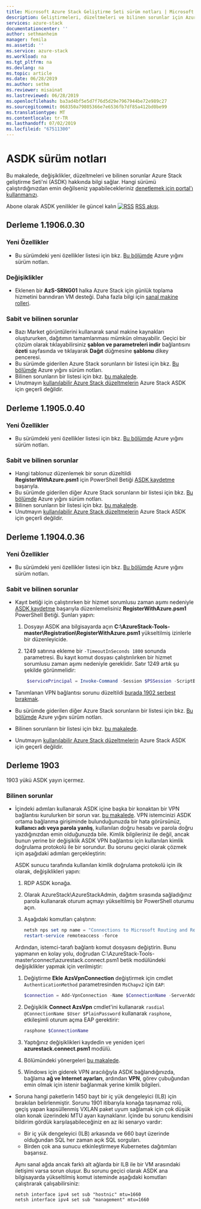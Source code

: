 ```yaml
---
title: Microsoft Azure Stack Geliştirme Seti sürüm notları | Microsoft Docs
description: Geliştirmeleri, düzeltmeleri ve bilinen sorunlar için Azure Stack Geliştirme Seti.
services: azure-stack
documentationcenter: ''
author: sethmanheim
manager: femila
ms.assetid: ''
ms.service: azure-stack
ms.workload: na
ms.tgt_pltfrm: na
ms.devlang: na
ms.topic: article
ms.date: 06/28/2019
ms.author: sethm
ms.reviewer: misainat
ms.lastreviewed: 06/28/2019
ms.openlocfilehash: ba3ad4bf5e5d7f76d5d29e7967944be72e989c27
ms.sourcegitcommit: 068350a79805366e7e6536fb7df85a412bd0be99
ms.translationtype: MT
ms.contentlocale: tr-TR
ms.lasthandoff: 07/02/2019
ms.locfileid: "67511300"
---
```

# <a name="asdk-release-notes"></a>ASDK sürüm notları

Bu makalede, değişiklikler, düzeltmeleri ve bilinen sorunlar Azure Stack geliştirme Seti'ni (ASDK) hakkında bilgi sağlar. Hangi sürümü çalıştırdığınızdan emin değilseniz yapabilecekleriniz [denetlemek için portal'ı kullanmanızı](../operator/azure-stack-updates.md#determine-the-current-version).

Abone olarak ASDK yenilikler ile güncel kalın [ ![RSS](./media/asdk-release-notes/feed-icon-14x14.png)](https://docs.microsoft.com/api/search/rss?search=Azure+Stack+Development+Kit+release+notes&locale=en-us#) [RSS akışı](https://docs.microsoft.com/api/search/rss?search=Azure+Stack+Development+Kit+release+notes&locale=en-us#).

## <a name="build-11906030"></a>Derleme 1.1906.0.30

### <a name="new-features"></a>Yeni Özellikler

- Bu sürümdeki yeni özellikler listesi için bkz. [Bu bölümde](../operator/azure-stack-release-notes-1906.md#whats-in-this-update) Azure yığını sürüm notları.

### <a name="changes"></a>Değişiklikler

- Eklenen bir **AzS-SRNG01** halka Azure Stack için günlük toplama hizmetini barındıran VM desteği. Daha fazla bilgi için [sanal makine rolleri](asdk-architecture.md).

### <a name="fixed-and-known-issues"></a>Sabit ve bilinen sorunlar

- Bazı Market görüntülerini kullanarak sanal makine kaynakları oluştururken, dağıtımın tamamlanması mümkün olmayabilir. Geçici bir çözüm olarak tıklayabilirsiniz **şablon ve parametreleri indir** bağlantısını **özeti** sayfasında ve tıklayarak **Dağıt** düğmesine **şablonu**  dikey penceresi. 
- Bu sürümde giderilen Azure Stack sorunların bir listesi için bkz. [Bu bölümde](../operator/azure-stack-release-notes-1906.md#fixes) Azure yığını sürüm notları.
- Bilinen sorunların bir listesi için bkz. [bu makalede](../operator/azure-stack-release-notes-known-issues-1906.md).
- Unutmayın [kullanılabilir Azure Stack düzeltmelerin](../operator/azure-stack-release-notes-1906.md#hotfixes) Azure Stack ASDK için geçerli değildir.

## <a name="build-11905040"></a>Derleme 1.1905.0.40

<!-- ### Changes -->

### <a name="new-features"></a>Yeni Özellikler

- Bu sürümdeki yeni özellikler listesi için bkz. [Bu bölümde](../operator/azure-stack-release-notes-1905.md#whats-in-this-update) Azure yığını sürüm notları.

### <a name="fixed-and-known-issues"></a>Sabit ve bilinen sorunlar

- Hangi tablonuz düzenlemek bir sorun düzeltildi **RegisterWithAzure.psm1** için PowerShell Betiği [ASDK kaydetme](asdk-register.md) başarıyla.
- Bu sürümde giderilen diğer Azure Stack sorunların bir listesi için bkz. [Bu bölümde](../operator/azure-stack-release-notes-1905.md#fixes) Azure yığını sürüm notları.
- Bilinen sorunların bir listesi için bkz. [bu makalede](../operator/azure-stack-release-notes-known-issues-1905.md).
- Unutmayın [kullanılabilir Azure Stack düzeltmelerin](../operator/azure-stack-release-notes-1905.md#hotfixes) Azure Stack ASDK için geçerli değildir.

## <a name="build-11904036"></a>Derleme 1.1904.0.36

<!-- ### Changes -->

### <a name="new-features"></a>Yeni Özellikler

- Bu sürümdeki yeni özellikler listesi için bkz. [Bu bölümde](../operator/azure-stack-release-notes-1904.md#whats-in-this-update) Azure yığını sürüm notları.

### <a name="fixed-and-known-issues"></a>Sabit ve bilinen sorunlar

- Kayıt betiği için çalıştırırken bir hizmet sorumlusu zaman aşımı nedeniyle [ASDK kaydetme](asdk-register.md) başarıyla düzenlemelisiniz **RegisterWithAzure.psm1** PowerShell Betiği. Şunları yapın:

  1. Dosyayı ASDK ana bilgisayarda açın **C:\AzureStack-Tools-master\Registration\RegisterWithAzure.psm1** yükseltilmiş izinlerle bir düzenleyicide.
  2. 1249 satırına ekleme bir `-TimeoutInSeconds 1800` sonunda parametresi. Bu kayıt komut dosyası çalıştırılırken bir hizmet sorumlusu zaman aşımı nedeniyle gereklidir. Satır 1249 artık şu şekilde görünmelidir:

     ```powershell
      $servicePrincipal = Invoke-Command -Session $PSSession -ScriptBlock { New-AzureBridgeServicePrincipal -RefreshToken $using:RefreshToken -AzureEnvironment $using:AzureEnvironmentName -TenantId $using:TenantId -TimeoutInSeconds 1800 }
      ```

- Tanımlanan VPN bağlantısı sorunu düzeltildi [burada 1902 serbest bırakmak](#known-issues).

- Bu sürümde giderilen diğer Azure Stack sorunların bir listesi için bkz. [Bu bölümde](../operator/azure-stack-release-notes-1904.md#fixes) Azure yığını sürüm notları.
- Bilinen sorunların bir listesi için bkz. [bu makalede](../operator/azure-stack-release-notes-known-issues-1904.md).
- Unutmayın [kullanılabilir Azure Stack düzeltmelerin](../operator/azure-stack-release-notes-1904.md#hotfixes) Azure Stack ASDK için geçerli değildir.

## <a name="build-1903"></a>Derleme 1903

1903 yükü ASDK yayın içermez.

### <a name="known-issues"></a>Bilinen sorunlar

- İçindeki adımları kullanarak ASDK içine başka bir konaktan bir VPN bağlantısı kurulurken bir sorun var. [bu makalede](asdk-connect.md). VPN istemcinizi ASDK ortama bağlanma girişiminde bulunduğunuzda bir hata görürsünüz, **kullanıcı adı veya parola yanlış**, kullanılan doğru hesabı ve parola doğru yazdığınızdan emin olduğunuzda bile. Kimlik bilgileriniz ile değil, ancak bunun yerine bir değişiklik ASDK VPN bağlantısı için kullanılan kimlik doğrulama protokolü ile bir sorundur. Bu sorunu geçici olarak çözmek için aşağıdaki adımları gerçekleştirin:

   ASDK sunucu tarafında kullanılan kimlik doğrulama protokolü için ilk olarak, değişiklikleri yapın:

   1. RDP ASDK konağa.
   2. Olarak AzureStack\AzureStackAdmin, dağıtım sırasında sağladığınız parola kullanarak oturum açmayı yükseltilmiş bir PowerShell oturumu açın.
   3. Aşağıdaki komutları çalıştırın:

      ```powershell
      netsh nps set np name = "Connections to Microsoft Routing and Remote Access server" profileid = "0x100a" profiledata = "1A000000000000000000000000000000" profileid = "0x1009" profiledata = "0x5"
      restart-service remoteaccess -force
      ```

   Ardından, istemci-tarafı bağlantı komut dosyasını değiştirin. Bunu yapmanın en kolay yolu, doğrudan C:\AzureStack-Tools-master\connect\azurestack.connect.psm1 betik modülündeki değişiklikler yapmak için verilmiştir:

   1. Değiştirme **Ekle AzsVpnConnection** değiştirmek için cmdlet `AuthenticationMethod` parametresinden `MsChapv2` için `EAP`:

      ```powershell
      $connection = Add-VpnConnection -Name $ConnectionName -ServerAddress $ServerAddress -TunnelType L2tp -EncryptionLevel Required -AuthenticationMethod Eap -L2tpPsk $PlainPassword -Force -RememberCredential -PassThru -SplitTunneling
      ```

   2. Değişiklik **Connect AzsVpn** cmdlet'ini kullanarak `rasdial @ConnectionName $User $PlainPassword` kullanarak `rasphone`, etkileşimli oturum açma EAP gerektirir:

      ```powershell
      rasphone $ConnectionName
      ```

   3. Yaptığınız değişiklikleri kaydedin ve yeniden içeri **azurestack.connect.psm1** modülü.
   4. Bölümündeki yönergeleri [bu makalede](asdk-connect.md#set-up-vpn-connectivity).
   5. Windows için giderek VPN aracılığıyla ASDK bağlandığınızda, bağlama **ağ ve Internet ayarları**, ardından **VPN**, görev çubuğundan emin olmak için istenir bağlanmak yerine kimlik bilgileri.

- Soruna hangi paketlerin 1450 bayt bir iç yük dengeleyici (ILB) için bırakılan belirlenmiştir. Sorunu 1901 itibarıyla konağa taşınamaz rolü, geçiş yapan kapsüllenmiş VXLAN paket uyum sağlamak için çok düşük olan konak üzerindeki MTU ayarı kaynaklanır. İçinde bu sorunu kendisini bildirim gördük karşılaşabileceğiniz en az iki senaryo vardır:

  - Bir iç yük dengeleyici (ILB) arkasında ve 660 bayt üzerinde olduğundan SQL her zaman açık SQL sorguları.
  - Birden çok ana sunucu etkinleştirmeye Kubernetes dağıtımları başarısız.  

  Aynı sanal ağda ancak farklı alt ağlarda bir ILB ile bir VM arasındaki iletişimi varsa sorun oluşur. Bu sorunu geçici olarak ASDK ana bilgisayarda yükseltilmiş komut isteminde aşağıdaki komutları çalıştırarak çalışabilirsiniz:

  ```shell
  netsh interface ipv4 set sub "hostnic" mtu=1660
  netsh interface ipv4 set sub "management" mtu=1660
  ```
